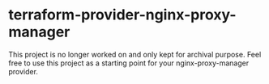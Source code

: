 # terraform-provider-nginx-proxy-manager

This project is no longer worked on and only kept for archival purpose.
Feel free to use this project as a starting point for your nginx-proxy-manager provider.
